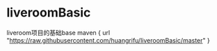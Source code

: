 # liveroomBasic
liveroom项目的基础base
        maven { url "https://raw.githubusercontent.com/huangrifu/liveroomBasic/master" }
